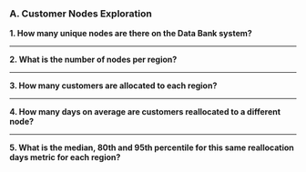 ### A. Customer Nodes Exploration

**1. How many unique nodes are there on the Data Bank system?**

***

**2. What is the number of nodes per region?**

***

**3. How many customers are allocated to each region?**

***

**4. How many days on average are customers reallocated to a different node?**

***

**5. What is the median, 80th and 95th percentile for this same reallocation days metric for each region?**

